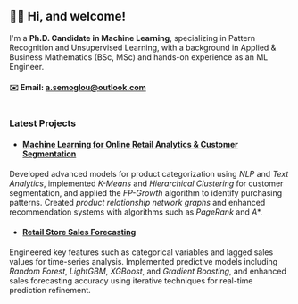 ## 👋🏻 Hi, and welcome!

I'm a **Ph.D. Candidate in Machine Learning**, specializing in Pattern Recognition and Unsupervised Learning, with a background in Applied & Business Mathematics (BSc, MSc) and hands-on experience as an ML Engineer.

#### ✉️ Email: [a.semoglou@outlook.com](mailto:a.semoglou@outlook.com)

#

### Latest Projects

- #### [Machine Learning for Online Retail Analytics & Customer Segmentation](https://github.com/semoglou/Machine-Learning-Customer-Segmentation)
Developed advanced models for product categorization using *NLP* and *Text Analytics*, implemented *K-Means* and *Hierarchical Clustering* for customer segmentation, and applied the *FP-Growth* algorithm to identify purchasing patterns. Created *product relationship network graphs* and enhanced recommendation systems with algorithms such as *PageRank* and *A**.

- #### [Retail Store Sales Forecasting](https://github.com/semoglou/Retail-Store-Sales-Forecasting)
Engineered key features such as categorical variables and lagged sales values for time-series analysis. Implemented predictive models including *Random Forest*, *LightGBM*, *XGBoost*, and *Gradient Boosting*, and enhanced sales forecasting accuracy using iterative techniques for real-time prediction refinement.


